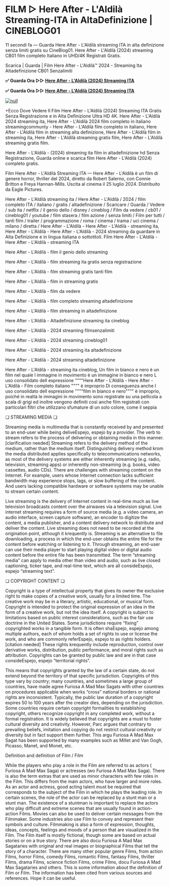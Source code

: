 # FILM ▷ Here After - L'Aldilà Streaming-ITA in AltaDefinizione | CINEBLOG01

11 secondi fa — Guarda Here After - L'Aldilà streaming ITA in alta definizione senza limiti gratis su CineBlog01. Here After - L'Aldilà (2024) streaming CB01 film completo Italiano in UHD/4K Registrati Gratis.

Scarica | Guarda | Film Here After - L'Aldilà™ 2024 - Streaming Ita Altadefinizione CB01 Senzalimiti

**✅ Guarda Ora ▷▷ [Here After - L'Aldilà (2024) Streaming ITA](https://t.co/KnfNMGFNps)**

**✅ Guarda Ora ▷▷ [Here After - L'Aldilà (2024) Streaming ITA](https://t.co/KnfNMGFNps)**

[![null](https://static.wixstatic.com/media/855a25_043b5abeb4ae4d35ac003198e7fe56ed~mv2.gif)](https://t.co/KnfNMGFNps)

+Ecco Dove Vedere Il Film Here After - L'Aldilà (2024) Streaming ITA Gratis Senza Registrazione e in Alta Definizione Ultra HD 4K. Here After - L'Aldilà 2024 streaming ita, Here After - L'Aldilà 2024 film completo in italiano streamingcommunty - Here After - L'Aldilà film completo in italiano, Here After - L'Aldilà film in streaming alta definizione, Here After - L'Aldilà film in streaming ita, Here After - L'Aldilà streaming gratis film, Here After - L'Aldilà streaming gratis film.

Here After - L'Aldilà - (2024) streaming ita film in altadefinizione hd Senza Registrazione, Guarda online e scarica film Here After - L'Aldilà (2024) completo gratis.

Film Here After - L'Aldilà Streaming ITA — Here After - L'Aldilà è un film di genere horror, thriller del 2024, diretto da Robert Salerno, con Connie Britton e Freya Hannan-Mills. Uscita al cinema il 25 luglio 2024. Distribuito da Eagle Pictures.

Here After - L'Aldilà streaming ita / Here After - L'Aldilà / 2024 / film completo ITA / italiano / gratis / altadefinizione / Scaricare / Guarda / Vedere / sub ita / netflix / il genio dello / disney / cineblog / Film da vedere / cb01 / cineblog01 / youtube / film stasera / film azione / senza limiti / Film per tutti / tanti film / trailer / programmazione / roma / cinema / trama / uci cinema / milano / diretta / Here After - L'Aldilà - Here After - L'Aldilà - streaming ita, Here After - L'Aldilà - Here After - L'Aldilà - 2024 streaming da guardare in Alta Definizione e in lingua italiana o sottotitoli. Film Here After - L'Aldilà - Here After - L'Aldilà - streaming ITA

Here After - L'Aldilà - film il genio dello streaming

Here After - L'Aldilà - film streaming ita gratis senza registrazione

Here After - L'Aldilà - film streaming gratis tanti film

Here After - L'Aldilà - film in streaming gratis

Here After - L'Aldilà - film da vedere

Here After - L'Aldilà - film completo streaming altadefinizione

Here After - L'Aldilà - film streaming in altadefinizione

Here After - L'Aldilà - Altadefinizione streaming ita cineblog

Here After - L'Aldilà - 2024 streaming filmsenzalimiti

Here After - L'Aldilà - 2024 streaming cineblog01

Here After - L'Aldilà - 2024 streaming ita altadefinizione

Here After - L'Aldilà - 2024 streaming altadefinizione

Here After - L'Aldilà - streaming ita cineblog, Un film in bianco e nero è un film nel quale l immagine in movimento è un immagine in bianco e nero L uso consolidato dell espressione """"Here After - L'Aldilà - Here After - L'Aldilà - Film completo italiano """" è improprio Di conseguenza anche l uso consolidato dell espressione """"film in bianco e nero"""" è improprio, poiché in realtà le immagini in movimento sono registrate su una pellicola a scala di grigi ed inoltre vengono definiti così anche film registrati con particolari filtri che utilizzano sfumature di un solo colore, come il seppia

❏ STREAMING MEDIA ❏

Streaming media is multimedia that is constantly received by and presented to an end-user while being deliveEspejo, espejo by a provider. The verb to stream refers to the process of delivering or obtaining media in this manner.[clarification needed] Streaming refers to the delivery method of the medium, rather than the medium itself. Distinguishing delivery method krom the media distributed applies specifically to telecommunications networks, as most of the delivery systems are either inherently streaming (e.g. radio, television, streaming apps) or inherently non-streaming (e.g. books, video cassettes, audio CDs). There are challenges with streaming content on the Internet. For example, users whose Internet connection lacks sufficient bandwidth may experience stops, lags, or slow buffering of the content. And users lacking compatible hardware or software systems may be unable to stream certain content.

Live streaming is the delivery of Internet content in real-time much as live television broadcasts content over the airwaves via a television signal. Live internet streaming requires a form of source media (e.g. a video camera, an audio interface, screen capture software), an encoder to digitize the content, a media publisher, and a content delivery network to distribute and deliver the content. Live streaming does not need to be recorded at the origination point, although it krequently is. Streaming is an alternative to file downloading, a process in which the end-user obtains the entire file for the content before watching or listening to it. Through streaming, an end-user can use their media player to start playing digital video or digital audio content before the entire file has been transmitted. The term “streaming media” can apply to media other than video and audio, such as live closed captioning, ticker tape, and real-time text, which are all consideEspejo, espejo “streaming text”.

❏ COPYRIGHT CONTENT ❏

Copyright is a type of intellectual property that gives its owner the exclusive right to make copies of a creative work, usually for a limited time. The creative work may be in a literary, artistic, educational, or musical form. Copyright is intended to protect the original expression of an idea in the form of a creative work, but not the idea itself. A copyright is subject to limitations based on public interest considerations, such as the fair use doctrine in the United States. Some jurisdictions require “fixing” copyrighted works in a tangible form. It is often shaEspejo, espejo among multiple authors, each of whom holds a set of rights to use or license the work, and who are commonly referEspejo, espejo to as rights holders.[citation needed] These rights krequently include reproduction, control over derivative works, distribution, public performance, and moral rights such as attribution. Copyrights can be granted by public law and are in that case consideEspejo, espejo “territorial rights”.

This means that copyrights granted by the law of a certain state, do not extend beyond the territory of that specific jurisdiction. Copyrights of this type vary by country; many countries, and sometimes a large group of countries, have made agree Furiosa A Mad Max Sagats with other countries on procedures applicable when works “cross” national borders or national rights are inconsistent. Typically, the public law duration of a copyright expires 50 to 100 years after the creator dies, depending on the jurisdiction. Some countries require certain copyright formalities to establishing copyright, others recognize copyright in any completed work, without a formal registration. It is widely believed that copyrights are a must to foster cultural diversity and creativity. However, Parc argues that contrary to prevailing beliefs, imitation and copying do not restrict cultural creativity or diversity but in fact support them further. This argu Furiosa A Mad Max Sagat has been supported by many examples such as Millet and Van Gogh, Picasso, Manet, and Monet, etc.

Definition and definition of Film / Film

While the players who play a role in the Film are referred to as actors ( Furiosa A Mad Max Saga) or actresses (wo Furiosa A Mad Max Saga). There is also the term extras that are used as minor characters with few roles in the Film. This differs from the main actors, who have larger and more roles. As an actor and actress, good acting talent must be required that corresponds to the subject of the Film in which he plays the leading role. In certain scenes, the role of the actor can be replaced by a stunt man or a stunt man. The existence of a stuntman is important to replace the actors who play difficult and extreme scenes that are usually found in action-action Films. Movies can also be used to deliver certain messages from the Filmmaker. Some industries also use Film to convey and represent their symbols and culture. Filmmaking is also a form of expression, thoughts, ideas, concepts, feelings and moods of a person that are visualized in the Film. The Film itself is mostly fictional, though some are based on actual stories or on a true story. There are also docu Furiosa A Mad Max Sagataries with original and real images or biographical Films that tell the story of a character. There are many other popular genre Films, from action Films, horror Films, comedy Films, romantic Films, fantasy Films, thriller Films, drama Films, science fiction Films, crime Films, docu Furiosa A Mad Max Sagataries and others. This is some information about the definition of Film or Film. The information has been cited from various sources and references. Hope it can be useful.
